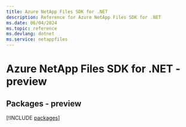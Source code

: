 ```yaml
---
title: Azure NetApp Files SDK for .NET
description: Reference for Azure NetApp Files SDK for .NET
ms.date: 06/04/2024
ms.topic: reference
ms.devlang: dotnet
ms.service: netappfiles
---
```

# Azure NetApp Files SDK for .NET - preview
## Packages - preview
[!INCLUDE [packages](netapp-files-index.md)]